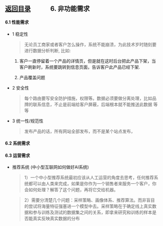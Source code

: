
## [返回目录](../readme.md)   &nbsp; &nbsp; &nbsp; &nbsp; &nbsp; &nbsp; 6. 非功能需求

#### 6.1 性能需求

- 1 稳定性
  > 无论员工商家或者客户怎么操作，系统不能崩溃，为此技术岁时随刻要进行数据分析判断, 比如:

    1) 客户一直停留着一个产品的详情页，但是就在这时后台把此产品下架，当客户刷新时，系统要跳转到信息页面，告诉客户此产品已经下架.

    2) 产品覆盖问题

- 2 安全性
  > 每个路由要写安全防护措施，权限等。数据必须要做分离处理，比如品牌的联系信息，不止是前端给客户屏蔽，后端根本就不能推送此数据 等等
- 3 统一性/规范性
  > 发布产品的话，所有网站全部发布，而不是某个站点发布，

#### 6.2 系统需求

#### 6.3 运营需求

- 推荐系统 (中小型互联网如何做好AI系统)
  
  > 1）一个中小型推荐系统最初应该从人工运营的角度去思考，任何推荐系统都可以由人类来完成，如果是你作为一个销售者来服务一个客户，你会如何处理？解答了这个问题，再将它交给机器。
  
  > 2）需要分清楚几个问题：采样策略、画像体系、推荐算法。而非盲目的尝试将海量特征强塞进一个模型中去。采样策略在于确定线上真实数据和参与训练及测试的数据集之间的关系，即拿来研究和训练的样本是否能真实反映真实数据的分布
